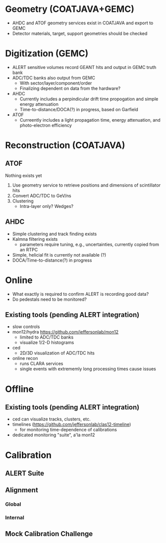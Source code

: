 # Geometry (COATJAVA+GEMC)
* AHDC and ATOF geometry services exist in COATJAVA and export to GEMC
* Detector materials, target, support geometries should be checked

# Digitization (GEMC)
* ALERT sensitive volumes record GEANT hits and output in GEMC truth bank
* ADC/TDC banks also output from GEMC
  * With sector/layer/component/order
  * Finalizing dependent on data from the hardware?
* AHDC
  * Currently includes a perpindicular drift time propogation and simple energy attenuation
  * Time-to-distance/DOCA(?) in progress, based on Garfield
* ATOF
  * Curreently includes a light propagation time, energy attenuation, and photo-electron efficiency

# Reconstruction (COATJAVA)
## ATOF
Nothing exists yet
1. Use geometry service to retrieve positions and dimensions of scintillator hits
1. Convert ADC/TDC to GeV/ns
1. Clustering
    * Intra-layer only?  Wedges?
## AHDC
* Simple clustering and track finding exists
* Kalmna filtering exists
  * parameters require tuning, e.g., uncertainties, currently copied from an RTPC
* Simple, helicial fit is currently not available (?)
* DOCA/Time-to-distance(?) in progress

# Online
* What exactly is required to confirm ALERT is recording good data?
* Do pedestals need to be monitored?
## Existing tools (pending ALERT integration)
* slow controls
* mon12/hydra https://github.com/jeffersonlab/mon12
  * limited to ADC/TDC banks
  * visualize 1/2-D histograms
* ced
  * 2D/3D visualization of ADC/TDC hits
* online recon
  * runs CLARA services 
  * single events with extrememly long processing times cause issues

# Offline
## Existing tools (pending ALERT integration)
* ced can visualize tracks, clusters, etc.
* timelines (https://github.com/jeffersonlab/clas12-timeline)
  * for monitoring time-dependence of calibrations
* dedicated monitoring "suite", a'la mon12
# Calibration 
## ALERT Suite
## Alignment 
### Global
### Internal
## Mock Calibration Challenge
